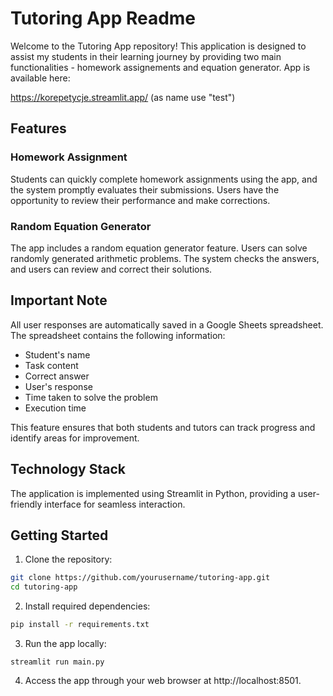 # Tutoring App Readme

Welcome to the Tutoring App repository! This application is designed to assist my students in their learning journey by providing two main functionalities - homework assignements and equation generator. App is available here:

https://korepetycje.streamlit.app/  (as name use "test")

## Features

### Homework Assignment
Students can quickly complete homework assignments using the app, and the system promptly evaluates their submissions. Users have the opportunity to review their performance and make corrections.

### Random Equation Generator
The app includes a random equation generator feature. Users can solve randomly generated arithmetic problems. The system checks the answers, and users can review and correct their solutions.

## Important Note

All user responses are automatically saved in a Google Sheets spreadsheet. The spreadsheet contains the following information:

- Student's name
- Task content
- Correct answer
- User's response
- Time taken to solve the problem
- Execution time

This feature ensures that both students and tutors can track progress and identify areas for improvement.

## Technology Stack

The application is implemented using Streamlit in Python, providing a user-friendly interface for seamless interaction.

## Getting Started

1. Clone the repository:

```bash
git clone https://github.com/yourusername/tutoring-app.git
cd tutoring-app
```

2. Install required dependencies:
```bash
pip install -r requirements.txt
```

3. Run the app locally:
```
streamlit run main.py
```

4. Access the app through your web browser at http://localhost:8501.
